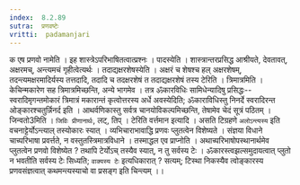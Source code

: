 ```yaml
---
index:  8.2.89
sutra:  प्रणवष्टेः
vritti:  padamanjari
---
```


क एष प्रणवो नामेति । इह शास्त्रेऽपरिभाषितत्वात्प्रश्नः । पादस्येति । शास्त्रान्तरप्रसिद्ध आश्रीयते, देवतावत्, अक्षरमच्, अन्त्यमचं गृहीत्वेत्यर्थः । तदाद्यक्षरशेषस्येति । अक्षरं च शेषश्च हल् अक्षरशेषम्, तदन्त्यमक्षरमादिर्यस्य तत्तदादि, तदादि च तदक्षरशेषं त तदाद्यक्षरशेषं तस्य टेरिति । त्रिमात्रमिति । केचिन्मकारेण सह त्रिमात्रमिच्छन्ति, अन्ये भागमेव । तत्र ॐकारविधिः सामिधेन्यादिषु प्रसिद्धः--स्वरादिमृगन्तमोकारं त्रिमात्रं मकारान्तं कृत्वोत्तरस्य अर्धे अवस्येदिति; ॐकाराविधिस्तु निनर्दे स्वरादिरन्त ओङ्कारश्चतुर्न्निनर्द इति । आथर्वणिकास्तु सर्वत्र चानयोविकल्पमिच्छन्ति, तेषामेव चेदं सूत्रं पठितम् । जिन्वतो3मिति । `जिविः प्रीणानार्थः`, लट्, तिप् ।
टेरिति वर्त्तमान इत्यादि । असति टिग्रहणे `अलोऽन्त्यस्य` इति वचनाट्टेर्योऽन्त्याल् तस्योकारः स्यात् । व्यभिचाराभावाद्धि प्रणवः प्लुतत्वेन विशेष्यते । संज्ञया विधाने चाच्परिभाषा प्रवर्त्तते, न वस्तुतस्त्रिमात्रविधाने । तस्माद्धल एव प्राप्नोति । अथाच्परिभाषोपस्थानार्थमेव प्लुतत्वेन प्रणवो विशेष्येत ? तथापि टेर्योऽच् तस्यैव स्यात्, न तु सर्वस्य टेः । ॐकारस्त्वझल्समुदायत्वात् प्लुतो न भवतीति सर्वस्य टेः सिध्यति; `वाक्यस्य टेः` इत्यधिकारात् ? सत्यम्; टिस्था निकस्यैव त्वोङ्कारस्य प्रणवसंज्ञत्वात् कथमन्त्यस्याचो वा प्रसङ्ग इति चिन्त्यम् ।।
